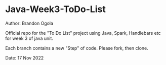 # Java-Week3-ToDo-List

Author: Brandon Ogola 

Official repo for the "To Do List" project using Java, Spark, Handlebars etc for week 3 of java unit.

Each branch contains a new "Step" of code. Please fork, then clone.

Date: 17 Nov 2022
